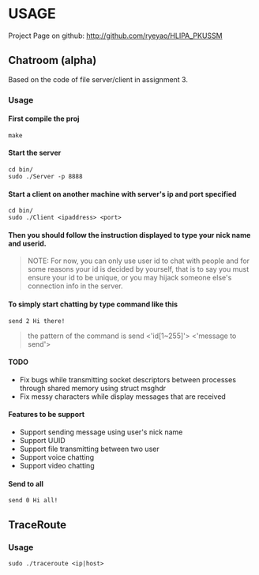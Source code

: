 USAGE
================
Project Page on github: http://github.com/ryeyao/HLIPA_PKUSSM
## Chatroom (alpha)
Based on the code of file server/client in assignment 3.
### Usage
#### First compile the proj  
    make  
#### Start the server  
    cd bin/  
    sudo ./Server -p 8888  
#### Start a client on another machine with server's ip and port specified  
    cd bin/  
    sudo ./Client <ipaddress> <port>  

#### Then you should follow the instruction displayed to type your nick name and userid.  
> NOTE: For now, you can only use user id to chat with people and for some reasons your id is decided by yourself, that is to say you must ensure your id to be unique, or you may hijack someone else's connection info in the server.   

#### To simply start chatting by type command like this  
    send 2 Hi there!  
> the pattern of the command is send <'id[1~255]'> <'message to send'>  

#### TODO  
* Fix bugs while transmitting socket descriptors between processes through shared memory using struct msghdr
* Fix messy characters while display messages that are received

#### Features to be support
* Support sending message using user's nick name
* Support UUID
* Support file transmitting between two user
* Support voice chatting
* Support video chatting

#### Send to all
    send 0 Hi all!

## TraceRoute
### Usage
    sudo ./traceroute <ip|host>
